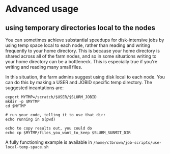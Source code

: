 # Advanced usage

## using temporary directories local to the nodes

You can sometimes achieve substantial speedups for disk-intensive jobs
by using temp space local to each node, rather than reading and
writing frequently to your home directory. This is because your home
directory is shared across all of the farm nodes, and so in some
situations writing to your home directory can be a bottleneck.  This is
especially true if you're writing and reading many small files.

In this situation, the farm admins suggest using disk local to each node.
You can do this by making a USER and JOBID specific temp directory.
The suggested incantations are:

```
export MYTMP=/scratch/$USER/$SLURM_JOBID
mkdir -p $MYTMP
cd $MYTMP

# run your code, telling it to use that dir:
echo running in $(pwd)

echo to copy results out, you could do
echo cp $MYTMP/files_you_want_to_keep $SLURM_SUBMIT_DIR
```

A fully functioning example is available in
`/home/ctbrown/job-scripts/use-local-temp-space.sh`
